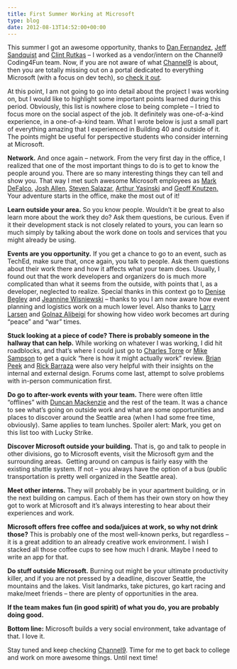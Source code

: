 ```yaml
---
title: First Summer Working at Microsoft
type: blog
date: 2012-08-13T14:52:00+00:00
---
```

This summer I got an awesome opportunity, thanks to [Dan Fernandez][1], [Jeff Sandquist][2] and [Clint Rutkas][3] – I worked as a vendor/intern on the Channel9 Coding4Fun team. Now, if you are not aware of what <a href="http://channel9.msdn.com/" target="_blank">Channel9</a> is about, then you are totally missing out on a portal dedicated to everything Microsoft (with a focus on dev tech), so [check it out][4].

At this point, I am not going to go into detail about the project I was working on, but I would like to highlight some important points learned during this period. Obviously, this list is nowhere close to being complete – I tried to focus more on the social aspect of the job. It definitely was one-of-a-kind experience, in a one-of-a-kind team. What I wrote below is just a small part of everything amazing that I experienced in Building 40 and outside of it. The points might be useful for perspective students who consider interning at Microsoft.

**Network.** And once again – network. From the very first day in the office, I realized that one of the most important things to do is to get to know the people around you. There are so many interesting things they can tell and show you. That way I met such awesome Microsoft employees as [Mark DeFalco][5], [Josh Allen][6], [Steven Salazar][7], [Arthur Yasinski][8] and [Geoff Knutzen][9][.][10] Your adventure starts in the office, make the most out of it!

**Learn outside your area.** So you know people. Wouldn’t it be great to also learn more about the work they do? Ask them questions, be curious. Even if it their development stack is not closely related to yours, you can learn so much simply by talking about the work done on tools and services that you might already be using.

**Events are you opportunity.** If you get a chance to go to an event, such as TechEd, make sure that, once again, you talk to people. Ask them questions about their work there and how it affects what your team does. Usually, I found out that the work developers and organizers do is much more complicated than what it seems from the outside, with points that I, as a developer, neglected to realize. Special thanks in this context go to [Denise Begley][11] and [Jeannine Wisniewski][12] – thanks to you I am now aware how event planning and logistics work on a much lower level. Also thanks to [Larry Larsen][13] and [Golnaz Alibeigi][14] for showing how video work becomes art during “peace” and “war” times.

**Stuck looking at a piece of code? There is probably someone in the hallway that can help.** While working on whatever I was working, I did hit roadblocks, and that’s where I could just go to [Charles Torre][15] or [Mike Sampson][10] to get a quick “here is how it might actually work” review. [Brian Peek][16] and [Rick Barraza][17] were also very helpful with their insights on the internal and external design. Forums come last, attempt to solve problems with in-person communication first.

**Do go to after-work events with your team.** There were often little “offlines” with [Duncan Mackenzie][18] and the rest of the team. It was a chance to see what’s going on outside work and what are some opportunities and places to discover around the Seattle area (when I had some free time, obviously). Same applies to team lunches. Spoiler alert: Mark, you get on this list too with Lucky Strike.

**Discover Microsoft outside your building.** That is, go and talk to people in other divisions, go to Microsoft events, visit the Microsoft gym and the surrounding areas.  Getting around on campus is fairly easy with the existing shuttle system. If not – you always have the option of a bus (public transportation is pretty well organized in the Seattle area).

**Meet other interns.** They will probably be in your apartment building, or in the next building on campus. Each of them has their own story on how they got to work at Microsoft and it’s always interesting to hear about their experiences and work.

**Microsoft offers free coffee and soda/juices at work, so why not drink those?** This is probably one of the most well-known perks, but regardless – it is a great addition to an already creative work environment. I wish I stacked all those coffee cups to see how much I drank. Maybe I need to write an app for that.

**Do stuff outside Microsoft.** Burning out might be your ultimate productivity killer, and if you are not pressed by a deadline, discover Seattle, the mountains and the lakes. Visit landmarks, take pictures, go kart racing and make/meet friends – there are plenty of opportunities in the area.

**If the team makes fun (in good spirit) of what you do, you are probably doing good.** 

**Bottom line:** Microsoft builds a very social environment, take advantage of that. I love it.

Stay tuned and keep checking <a href="http://channel9.msdn.com/" target="_blank">Channel9</a>. Time for me to get back to college and work on more awesome things. Until next time!

 [1]: http://twitter.com/danielfe
 [2]: http://twitter.com/jeffsand
 [3]: http://twitter.com/clintrutkas
 [4]: http://channel9.msdn.com/
 [5]: http://www.linkedin.com/in/markdefalco
 [6]: http://www.linkedin.com/pub/joshua-allen/4/1a9/713
 [7]: http://www.linkedin.com/profile/view?id=6427664
 [8]: http://www.linkedin.com/pub/arthur-yasinski/5/636/722
 [9]: http://www.linkedin.com/pub/geoffrey-knutzen/1/270/347
 [10]: http://channel9.msdn.com/Niners/Sampy
 [11]: http://blogs.msdn.com/b/pdc/archive/2008/09/24/unveiling-windows-7-to-the-world.aspx
 [12]: http://www.linkedin.com/pub/jeannine-wisniewski/3/246/97b
 [13]: http://channel9.msdn.com/Niners/LarryLarsen/
 [14]: https://twitter.com/golnaz89
 [15]: http://www.linkedin.com/in/ctorre
 [16]: http://www.brianpeek.com/
 [17]: http://www.rickbarraza.com/
 [18]: http://duncanmackenzie.net/